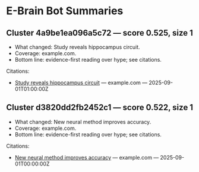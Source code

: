 # E-Brain Bot Summaries


## Cluster 4a9be1ea096a5c72 — score 0.525, size 1
- What changed: Study reveals hippocampus circuit.
- Coverage: example.com.
- Bottom line: evidence-first reading over hype; see citations.

Citations:
- [Study reveals hippocampus circuit](https://example.com/articles/hippocampus-circuit) — example.com — 2025-09-01T01:00:00Z

## Cluster d3820dd2fb2452c1 — score 0.522, size 1
- What changed: New neural method improves accuracy.
- Coverage: example.com.
- Bottom line: evidence-first reading over hype; see citations.

Citations:
- [New neural method improves accuracy](https://example.com/articles/nn-accuracy) — example.com — 2025-09-01T00:00:00Z